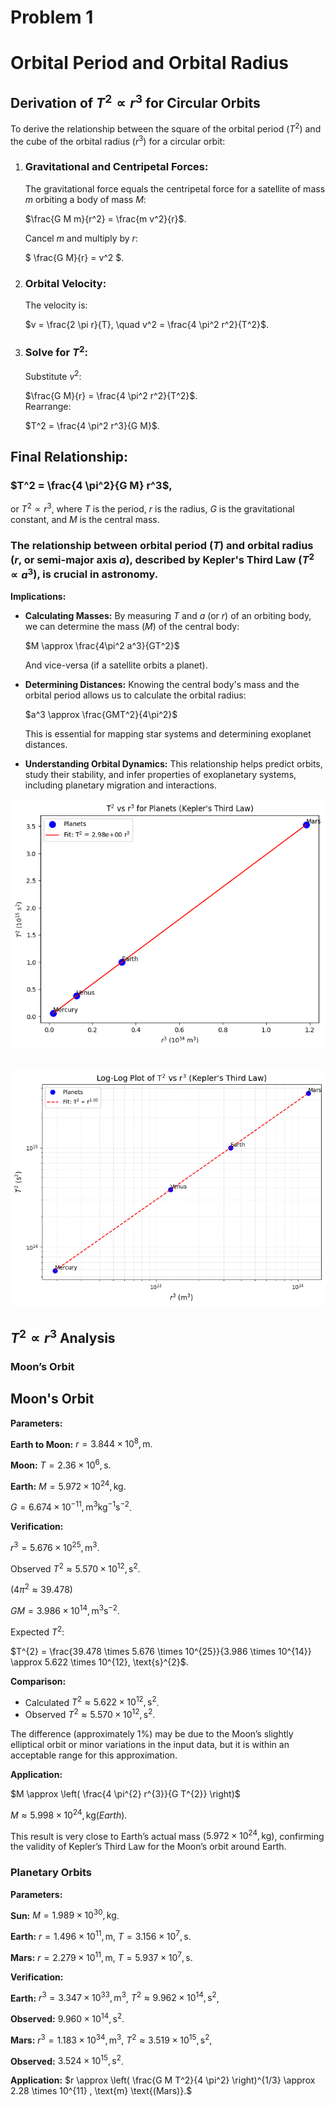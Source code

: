 # Problem 1
# Orbital Period and Orbital Radius
## Derivation of $T^2 \propto r^3$ for Circular Orbits

To derive the relationship between the square of the orbital period ($T^2$) and the cube of the orbital radius ($r^3$) for a circular orbit:

1. ### Gravitational and Centripetal Forces:  
   The gravitational force equals the centripetal force for a satellite of mass $m$ orbiting a body of mass $M$:  

    $\frac{G M m}{r^2} = \frac{m v^2}{r}$.  

   Cancel $m$ and multiply by $r$:

    $ \frac{G M}{r} = v^2 $.

2. ### Orbital Velocity:  
   The velocity is:  

    $v = \frac{2 \pi r}{T}, \quad v^2 = \frac{4 \pi^2 r^2}{T^2}$.

3. ### Solve for $T^2$:  
   Substitute $v^2$:  
   
    $\frac{G M}{r} = \frac{4 \pi^2 r^2}{T^2}$.  
   Rearrange:  

    $T^2 = \frac{4 \pi^2 r^3}{G M}$.

## Final Relationship:  
### $T^2 = \frac{4 \pi^2}{G M} r^3$,  
or $T^2 \propto r^3$, where $T$ is the period, $r$ is the radius, $G$ is the gravitational constant, and $M$ is the central mass.

### The relationship between orbital period ($T$) and orbital radius ($r$, or semi-major axis $a$), described by Kepler's Third Law ($T^2 \propto a^3$), is crucial in astronomy.

**Implications:**

* **Calculating Masses:** By measuring $T$ and $a$ (or $r$) of an orbiting body, we can determine the mass ($M$) of the central body:

    $M \approx \frac{4\pi^2 a^3}{GT^2}$

    And vice-versa (if a satellite orbits a planet).

* **Determining Distances:** Knowing the central body's mass and the orbital period allows us to calculate the orbital radius:

    $a^3 \approx \frac{GMT^2}{4\pi^2}$

    This is essential for mapping star systems and determining exoplanet distances.

* **Understanding Orbital Dynamics:** This relationship helps predict orbits, study their stability, and infer properties of exoplanetary systems, including planetary migration and interactions.

![alt text](image.png)

![alt text](image-1.png)
---

## $T^2 \propto r^3$ Analysis
### Moon’s Orbit

## Moon's Orbit

**Parameters:**

**Earth to Moon:**
$r = 3.844 \times 10^{8}, \text{m}.$

**Moon:**
$T = 2.36 \times 10^{6}, \text{s}.$

**Earth:**
$M = 5.972 \times 10^{24}, \text{kg}.$

$G = 6.674 \times 10^{-11}, \text{m}^{3}\text{kg}^{-1}\text{s}^{-2}$.

**Verification:**

$r^{3} = 5.676 \times 10^{25}, \text{m}^{3}$.

Observed $T^{2} \approx 5.570 \times 10^{12}, \text{s}^{2}$.

$(4 \pi^{2} \approx 39.478)$

$G M = 3.986 \times 10^{14}, \text{m}^{3}\text{s}^{-2}$.

Expected $T^{2}$:

$T^{2} = \frac{39.478 \times 5.676 \times 10^{25}}{3.986 \times 10^{14}} \approx 5.622 \times 10^{12}, \text{s}^{2}$.

**Comparison:**
- Calculated $T^{2} \approx 5.622 \times 10^{12}, \text{s}^{2}$.
- Observed $T^{2} \approx 5.570 \times 10^{12}, \text{s}^{2}$.

The difference (approximately 1%) may be due to the Moon’s slightly elliptical orbit or minor variations in the input data, but it is within an acceptable range for this approximation.

**Application:**

$M \approx \left( \frac{4 \pi^{2} r^{3}}{G T^{2}} \right)$

$M \approx 5.998 \times 10^{24}, \text{kg} (Earth).$

This result is very close to Earth’s actual mass ($5.972 \times 10^{24}, \text{kg})$, confirming the validity of Kepler’s Third Law for the Moon’s orbit around Earth.

### Planetary Orbits

**Parameters:**

**Sun:**
 $M = 1.989 \times 10^{30} , \text{kg}$.

**Earth:** $r = 1.496 \times 10^{11} , \text{m}$, $T = 3.156 \times 10^7 , \text{s}$.

**Mars:** $r = 2.279 \times 10^{11} , \text{m}$, $T = 5.937 \times 10^7 , \text{s}$.


**Verification:**

**Earth:** $r^3 = 3.347 \times 10^{33} , \text{m}^3$, $T^2 \approx 9.962 \times 10^{14} , \text{s}^2$, 

**Observed:** $9.960 \times 10^{14} , \text{s}^2$.

**Mars:** $r^3 = 1.183 \times 10^{34} , \text{m}^3$, $T^2 \approx 3.519 \times 10^{15} , \text{s}^2$, 

**Observed:** $3.524 \times 10^{15} , \text{s}^2$.


**Application:** $r \approx \left( \frac{G M T^2}{4 \pi^2} \right)^{1/3} \approx 2.28 \times 10^{11} , \text{m} \text{(Mars)}.$




